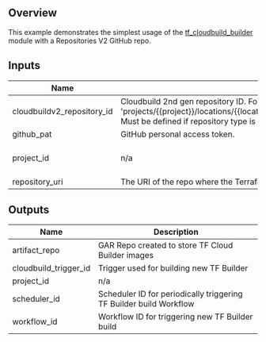 ## Overview

This example demonstrates the simplest usage of the [tf_cloudbuild_builder](../../modules/tf_cloudbuild_builder/) module with a Repositories V2 GitHub repo.

<!-- BEGINNING OF PRE-COMMIT-TERRAFORM DOCS HOOK -->
## Inputs

| Name | Description | Type | Default | Required |
|------|-------------|------|---------|:--------:|
| cloudbuildv2\_repository\_id | Cloudbuild 2nd gen repository ID. Format: 'projects/{{project}}/locations/{{location}}/connections/{{parent\_connection}}/repositories/{{name}}'. Must be defined if repository type is `CLOUDBUILD_V2_REPOSITORY`. | `string` | n/a | yes |
| github\_pat | GitHub personal access token. | `string` | n/a | yes |
| project\_id | n/a | `string` | `"test-builder-workflow-4"` | no |
| repository\_uri | The URI of the repo where the Terraform configs are stored. | `string` | n/a | yes |

## Outputs

| Name | Description |
|------|-------------|
| artifact\_repo | GAR Repo created to store TF Cloud Builder images |
| cloudbuild\_trigger\_id | Trigger used for building new TF Builder |
| project\_id | n/a |
| scheduler\_id | Scheduler ID for periodically triggering TF Builder build Workflow |
| workflow\_id | Workflow ID for triggering new TF Builder build |

<!-- END OF PRE-COMMIT-TERRAFORM DOCS HOOK -->
